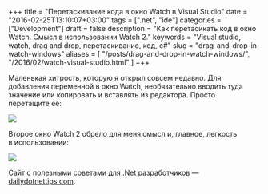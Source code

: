 +++
title = "Перетаскивание кода в окно Watch в Visual Studio"
date = "2016-02-25T13:10:07+03:00"
tags = [".net", "ide"]
categories = ["Development"]
draft = false
description = "Как перетасикать код в окно Watch. Смысл в использовании Watch 2."
keywords = "Visual studio, watch, drag and drop, перетаскивание, код, c#"
slug = "drag-and-drop-in-watch-windows"
aliases = [
    "/posts/drag-and-drop-in-watch-windows/",
    "/2016/02/watch-visual-studio.html"
]
+++

Маленькая хитрость, которую я открыл совсем недавно. Для добавления переменной в окно Watch, необязательно вводить туда значение или копировать и вставлять из редактора. Просто перетащите её:

![](http://dailydotnettips.com/wp-content/uploads/2016/02/CopyWatch.gif)

Второе окно Watch 2 обрело для меня смысл и, главное, легкость в использовании:

![](http://dailydotnettips.com/wp-content/uploads/2016/02/CopyWatch2w.gif)

Сайт с полезными советами для .Net разработчиков — [dailydotnettips.com](http://dailydotnettips.com/).
